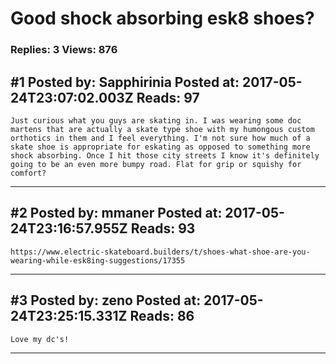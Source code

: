 # Good shock absorbing esk8 shoes?

### Replies: 3 Views: 876

## \#1 Posted by: Sapphirinia Posted at: 2017-05-24T23:07:02.003Z Reads: 97

```
Just curious what you guys are skating in. I was wearing some doc martens that are actually a skate type shoe with my humongous custom orthotics in them and I feel everything. I'm not sure how much of a skate shoe is appropriate for eskating as opposed to something more shock absorbing. Once I hit those city streets I know it's definitely going to be an even more bumpy road. Flat for grip or squishy for comfort?
```

---
## \#2 Posted by: mmaner Posted at: 2017-05-24T23:16:57.955Z Reads: 93

```
https://www.electric-skateboard.builders/t/shoes-what-shoe-are-you-wearing-while-esk8ing-suggestions/17355
```

---
## \#3 Posted by: zeno Posted at: 2017-05-24T23:25:15.331Z Reads: 86

```
Love my dc's!
```

---
